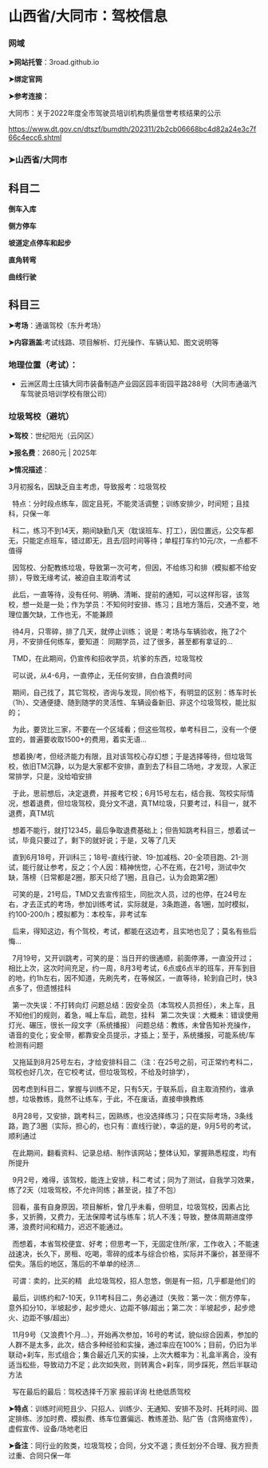 # 山西省/大同市：驾校信息

###  网域

**➤网站托管**：3road.github.io

**➤绑定官网**

**➤参考连接：**

大同市：关于2022年度全市驾驶员培训机构质量信誉考核结果的公示

https://www.dt.gov.cn/dtszf/bumdth/202311/2b2cb06668bc4d82a24e3c7f66c4ecc6.shtml

### **➤山西省/大同市**

## 科目二

**倒车入库** 

**侧方停车** 

**坡道定点停车和起步** 

**直角转弯** 

**曲线行驶**

## 科目三

**➤考场**：通谐驾校（东升考场）

**➤内容涵盖**:考试线路、项目解析、灯光操作、车辆认知、图文说明等

### 地理位置（考试）：

 - 云洲区周士庄镇大同市装备制造产业园区园丰街园平路288号（大同市通谐汽车驾驶员培训学校有限公司）

### 垃圾驾校（避坑）

**➤驾校**：世纪阳光（云冈区）

**➤报名费**：2680元 | 2025年

**➤情况描述**：

3月初报名，因缺乏自主考虑，导致报考：垃圾驾校

&nbsp;&nbsp;特点：分时段点练车，固定且死，不能灵活调整；训练安排少，时间短；且挂科，只保一年

&nbsp;&nbsp;科二，练习不到14天，期间缺勤几天（耽误班车、打工），因位置远，公交车都无，只能定点班车，错过即无，且去/回时间等待；单程打车约10元/次，一点都不值得

&nbsp;&nbsp;因驾校、分配教练垃圾，导致第一次可考，但因，不给练习和排（模拟都不给安排），导致无缘考试，被迫自主取消考试

&nbsp;&nbsp;此后，一直等待，没有任何、明确、清晰、提前的通知，可以这样形容，该驾校，想一处是一处；作为学员：不知何时安排、练习；且地方落后，交通不变，地理位置欠缺，工作也无，不能兼顾

&nbsp;&nbsp;待4月，只零碎，排了几天，就停止训练； 说是：考场与车辆验收，拖了2个月，不安排任何练车，要知道： 同期学员，过了很多，甚至都有拿证的...

&nbsp;&nbsp;TMD，在此期间，仍宣传和招收学员，坑爹的东西，垃圾驾校

&nbsp;&nbsp;可以说，从4-6月，一直停止，无任何安排，白白浪费时间
 
&nbsp;&nbsp;期间，自己找了，其它驾校，咨询与发现，同价格下，有明显的区别：练车时长（1h）、交通便捷、随到随学的灵活性、车辆设备新旧、非这个垃圾驾校，能比拟的；

&nbsp;&nbsp;为此，要货比三家，不要在一个区域看；但这些驾校，单考科目二，没有一个便宜的，普遍要收取1500+的费用，着实无语...
 
&nbsp;&nbsp;想着换/考，但经济能力有限，且对该驾校心存幻想；于是选择等待，但垃圾驾校，依旧TM沉静，以为是大家都不安排，直到去了科目二场地，才发现，人家正常排学，只是，没给咱安排

&nbsp;&nbsp;于此，思前想后，决定退费，并报考它校；6月15号左右，结合我、驾校实际情况，想着退费，但垃圾驾校，竟分文不退，真TM垃圾，只要考过，科目一，就不退费，真TM坑

&nbsp;&nbsp;想着不能行，就打12345，最后争取退费基础上；但告知跳考科目三，想着试一试，毕竟只要过了，剩下的就好说；于是，又等了几天

&nbsp;&nbsp;直到6月18号，开训科三；18号-直线行驶、19-加减档、20-全项目跑、21-测试，能行就让参考，反之；个人因：精神恍惚，心不在焉，在21号，测试中欠缺，落榜（日常都是2圈，那天只给了1圈，且自己，认为会跑第2圈）

&nbsp;&nbsp;可笑的是，21号后，TMD又去宣传招生，同批次人员，过的也停，在24号左右，才去正式的考场，参加训练考试，实际就是，3条跑道，各1圈，加时模拟，约100-200/h；模拟都为：本校车，非考试车

&nbsp;&nbsp;后来，得知这边，有个驾校，考试，都能在这边考，且实地也见了；莫名有些后悔...

&nbsp;&nbsp;7月19号，又开训跳考，可笑的是：当日开的很通顺，前面停滞，一直没开过；相比上次，这次时间充足，约一周，8月3号考试，6点或6点半的班车，开车到目的地，约1h左右，因不知道，先刷先考，在等候区，一直等待，轮到自己时，快3点多了，但遗憾挂科

&nbsp;&nbsp;第一次失误：不打转向灯
问题总结：因安全员（本驾校人员担任），未上车，且不知他们的规则，着急，喊上车后，疏忽，挂科
&nbsp;&nbsp;第二次失误：大概未：错误使用灯光、碾压，很长一段文字（系统播报）
问题总结：教练，未曾告知补充操作，语音的变化；安全带，都靠安全员提示，才插上；至于，系统播报，可能系统/车检测有问题

&nbsp;&nbsp;又拖延到8月25号左右，才给安排科目二（注：在25号之前，可正常约考科二，驾校也好几次，在它校考试，但垃圾驾校，不给及时排学），

&nbsp;&nbsp;因考虑到科目二，掌握与训练不足，只有5天，于联系后，自主取消预约，谁承想，垃圾教练，竟然不让练车，于此，不在废话，直接申换教练

&nbsp;&nbsp;8月28号，又安排，跳考科三，因熟练，也没选择练习；只在实际考场，3条线路，跑了3圈（实际，担心的，也只有：直线行驶），幸运的是，9月5号的考试，顺利通过

&nbsp;&nbsp;在此期间，翻看资料、记录总结、制作该网站；整体认知，掌握熟悉程度，均有所提升

&nbsp;&nbsp;9月2号，难得，该驾校，能连上安排，科二考试；同为了测试，自我学习效果，练了2天（垃圾驾校，不允许同练；甚至说，挂了不包）

&nbsp;&nbsp;回看，虽有自身原因，项目解析，曾几乎未看，但明显，垃圾驾校，因素占比多，又折腾，又费力，无法保障考试与练车；坑人不浅；导致，整体周期进度停滞，浪费时间和精力，迟迟不能通过。

&nbsp;&nbsp;而想着，本省驾校便宜、好考；但思考一下，无固定住所/家，工作收入；不能速战速决，长久下，房租、吃喝，零碎的成本与综合价格，实际并不廉价，甚至得不偿失。落后的地区，落后的不单单的经济...

&nbsp;&nbsp;可谓：卖的，比买的精
&nbsp;&nbsp;此垃圾驾校，招人忽悠，倒是有一招，几乎都是他们的

&nbsp;&nbsp;最后，训练约和7-10天，9.11考科目二，务必通过（失败：第一次：侧方停车，意外扣分10，半坡起步，起步熄火、边距不够/超出；第二次：半坡起步，起步熄火、边距不够/超出）

&nbsp;&nbsp;11月9号（又浪费1个月...），开始再次参加，16号的考试，貌似综合因素，参加的人群不是太多，此次，结合多种经验和实操，通过率应在100%；目前，仍旧为半联动+刹车，形式组合；集合最近几天的实操，上次大概率为：礼盒半离合，没有适当松些，导致动力不足；此次如失败，则转离合+刹车，同步踩死，然后半联动方法

&nbsp;&nbsp;写在最后的最后：驾校选择千万家  报前详询  杜绝低质驾校

**➤特点**：训练时间短且少、只招人、训练少、无通知、安排不及时、托耗时间、固定排练、涉加时费、模拟费、练车位置偏远、教练差劲、贴广告（含网络宣传），虚假宣传、设备/场地老旧

**➤备注**：同行业的败类，垃圾驾校；合同，分文不退；责任划分不合理、我方担责过重、合同只保一年
